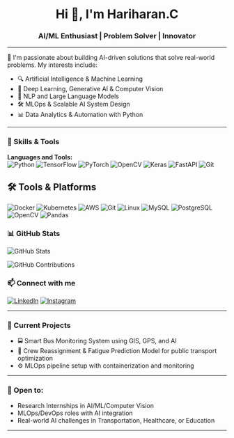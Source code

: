 <h1 align="center">Hi 👋, I'm Hariharan.C</h1>
<h3 align="center">AI/ML Enthusiast | Problem Solver | Innovator</h3>

---

🌟 I'm passionate about building AI-driven solutions that solve real-world problems. My interests include:

- 🔍 Artificial Intelligence & Machine Learning  
- 🤖 Deep Learning, Generative AI & Computer Vision  
- 🧠 NLP and Large Language Models  
- 🛠️ MLOps & Scalable AI System Design  
- 📊 Data Analytics & Automation with Python  

---

### 🧩 Skills & Tools


**Languages and Tools:**  
![Python](https://img.shields.io/badge/Python-3776AB?style=for-the-badge&logo=python&logoColor=white)
![TensorFlow](https://img.shields.io/badge/TensorFlow-FF6F00?style=for-the-badge&logo=tensorflow&logoColor=white)
![PyTorch](https://img.shields.io/badge/PyTorch-EE4C2C?style=for-the-badge&logo=pytorch&logoColor=white)
![OpenCV](https://img.shields.io/badge/OpenCV-5C3EE8?style=for-the-badge&logo=opencv&logoColor=white)
![Keras](https://img.shields.io/badge/Keras-D00000?style=for-the-badge&logo=keras&logoColor=white)
![FastAPI](https://img.shields.io/badge/FastAPI-005571?style=for-the-badge&logo=fastapi)
![Git](https://img.shields.io/badge/Git-F05032?style=for-the-badge&logo=git&logoColor=white)


## 🛠️ Tools & Platforms

![Docker](https://img.shields.io/badge/-Docker-2496ED?style=flat&logo=docker)
![Kubernetes](https://img.shields.io/badge/-Kubernetes-326CE5?style=flat&logo=kubernetes)
![AWS](https://img.shields.io/badge/-AWS-232F3E?style=flat&logo=amazon-aws)
![Git](https://img.shields.io/badge/-Git-F05032?style=flat&logo=git)
![Linux](https://img.shields.io/badge/-Linux-FCC624?style=flat&logo=linux)
![MySQL](https://img.shields.io/badge/-MySQL-4479A1?style=flat&logo=mysql)
![PostgreSQL](https://img.shields.io/badge/-PostgreSQL-336791?style=flat&logo=postgresql)
![OpenCV](https://img.shields.io/badge/-OpenCV-5C3EE8?style=flat&logo=opencv)
![Pandas](https://img.shields.io/badge/-Pandas-150458?style=flat&logo=pandas)



### 📊 GitHub Stats

![GitHub Stats](https://github-readme-stats.vercel.app/api?username=hariharanml&show_icons=true&theme=dark)

![GitHub Contributions](https://github-readme-streak-stats.herokuapp.com/?user=hariharanml&theme=dark)


### 📫 Connect with me

[![LinkedIn](https://img.shields.io/badge/-LinkedIn-0077B5?style=flat&logo=linkedin)](https://www.linkedin.com/in/hari-haran-c-33ab462b0/)
[![Instagram](https://img.shields.io/badge/-Instagram-E4405F?style=flat&logo=instagram)](https://instagram.com/c_hari_haran_)

---

### 🔭 Current Projects
- 🚍 Smart Bus Monitoring System using GIS, GPS, and AI
- 🔐 Crew Reassignment & Fatigue Prediction Model for public transport optimization
- ⚙️ MLOps pipeline setup with containerization and monitoring

---

### 💼 Open to:
- Research Internships in AI/ML/Computer Vision
- MLOps/DevOps roles with AI integration
- Real-world AI challenges in Transportation, Healthcare, or Education

---

